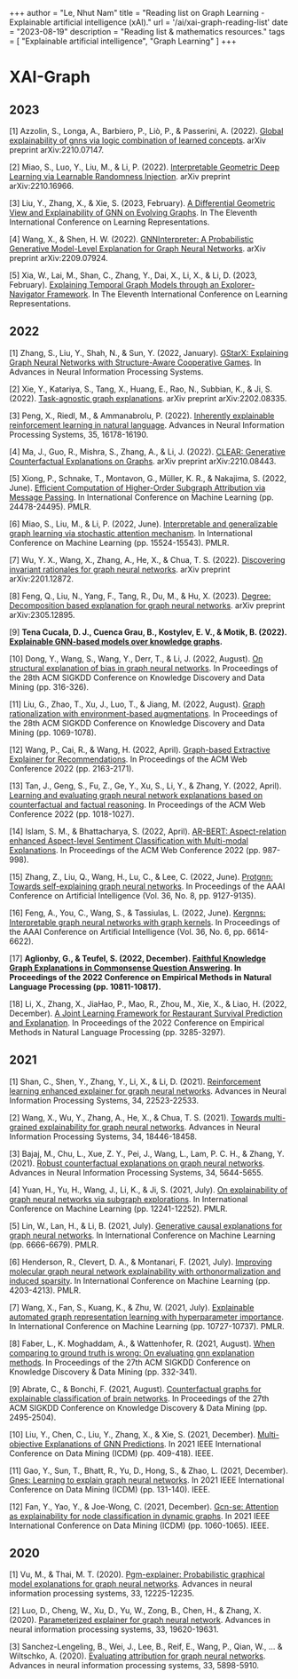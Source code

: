 +++
author = "Le, Nhut Nam"
title = "Reading list on Graph Learning - Explainable artificial intelligence (xAI)."
url = '/ai/xai-graph-reading-list'
date = "2023-08-19"
description = "Reading list & mathematics resources."
tags = [
    "Explainable artificial intelligence", "Graph Learning"
]
+++

# XAI-Graph

## 2023

[1] Azzolin, S., Longa, A., Barbiero, P., Liò, P., & Passerini, A. (2022). [Global explainability of gnns via logic combination of learned concepts](https://arxiv.org/abs/2210.07147). arXiv preprint arXiv:2210.07147.

[2] Miao, S., Luo, Y., Liu, M., & Li, P. (2022). [Interpretable Geometric Deep Learning via Learnable Randomness Injection](https://arxiv.org/abs/2210.16966). arXiv preprint arXiv:2210.16966.

[3] Liu, Y., Zhang, X., & Xie, S. (2023, February). [A Differential Geometric View and Explainability of GNN on Evolving Graphs](https://openreview.net/forum?id=lRdhvzMpVYV). In The Eleventh International Conference on Learning Representations.

[4] Wang, X., & Shen, H. W. (2022). [GNNInterpreter: A Probabilistic Generative Model-Level Explanation for Graph Neural Networks](https://arxiv.org/abs/2209.07924). arXiv preprint arXiv:2209.07924.

[5] Xia, W., Lai, M., Shan, C., Zhang, Y., Dai, X., Li, X., & Li, D. (2023, February). [Explaining Temporal Graph Models through an Explorer-Navigator Framework](https://openreview.net/forum?id=BR_ZhvcYbGJ). In The Eleventh International Conference on Learning Representations.

## 2022

[1] Zhang, S., Liu, Y., Shah, N., & Sun, Y. (2022, January). [GStarX: Explaining Graph Neural Networks with Structure-Aware Cooperative Games](https://openreview.net/forum?id=Qry8exovcNA). In Advances in Neural Information Processing Systems.

[2] Xie, Y., Katariya, S., Tang, X., Huang, E., Rao, N., Subbian, K., & Ji, S. (2022). [Task-agnostic graph explanations](https://arxiv.org/abs/2202.08335). arXiv preprint arXiv:2202.08335.

[3] Peng, X., Riedl, M., & Ammanabrolu, P. (2022). [Inherently explainable reinforcement learning in natural language](https://proceedings.neurips.cc/paper_files/paper/2022/hash/672e44a114a41d5f34b97459877c083d-Abstract-Conference.html). Advances in Neural Information Processing Systems, 35, 16178-16190.

[4] Ma, J., Guo, R., Mishra, S., Zhang, A., & Li, J. (2022). [CLEAR: Generative Counterfactual Explanations on Graphs](https://arxiv.org/abs/2210.08443). arXiv preprint arXiv:2210.08443.

[5] Xiong, P., Schnake, T., Montavon, G., Müller, K. R., & Nakajima, S. (2022, June). [Efficient Computation of Higher-Order Subgraph Attribution via Message Passing](https://proceedings.mlr.press/v162/xiong22a.html). In International Conference on Machine Learning (pp. 24478-24495). PMLR.

[6] Miao, S., Liu, M., & Li, P. (2022, June). [Interpretable and generalizable graph learning via stochastic attention mechanism](https://proceedings.mlr.press/v162/miao22a.html). In International Conference on Machine Learning (pp. 15524-15543). PMLR.

[7] Wu, Y. X., Wang, X., Zhang, A., He, X., & Chua, T. S. (2022). [Discovering invariant rationales for graph neural networks](https://arxiv.org/abs/2201.12872). arXiv preprint arXiv:2201.12872.

[8] Feng, Q., Liu, N., Yang, F., Tang, R., Du, M., & Hu, X. (2023). [Degree: Decomposition based explanation for graph neural networks](https://arxiv.org/abs/2305.12895). arXiv preprint arXiv:2305.12895.

[9] **Tena Cucala, D. J., Cuenca Grau, B., Kostylev, E. V., & Motik, B. (2022). [Explainable GNN-based models over knowledge graphs](https://ora.ox.ac.uk/objects/uuid:5d732bae-b80a-4439-8b4d-918a413a1765).**

[10] Dong, Y., Wang, S., Wang, Y., Derr, T., & Li, J. (2022, August). [On structural explanation of bias in graph neural networks](https://dl.acm.org/doi/abs/10.1145/3534678.3539319). In Proceedings of the 28th ACM SIGKDD Conference on Knowledge Discovery and Data Mining (pp. 316-326).

[11] Liu, G., Zhao, T., Xu, J., Luo, T., & Jiang, M. (2022, August). [Graph rationalization with environment-based augmentations](https://dl.acm.org/doi/abs/10.1145/3534678.3539347). In Proceedings of the 28th ACM SIGKDD Conference on Knowledge Discovery and Data Mining (pp. 1069-1078).

[12] Wang, P., Cai, R., & Wang, H. (2022, April). [Graph-based Extractive Explainer for Recommendations](https://dl.acm.org/doi/abs/10.1145/3485447.3512168). In Proceedings of the ACM Web Conference 2022 (pp. 2163-2171).

[13] Tan, J., Geng, S., Fu, Z., Ge, Y., Xu, S., Li, Y., & Zhang, Y. (2022, April). [Learning and evaluating graph neural network explanations based on counterfactual and factual reasoning](https://dl.acm.org/doi/abs/10.1145/3485447.3511948). In Proceedings of the ACM Web Conference 2022 (pp. 1018-1027).

[14] Islam, S. M., & Bhattacharya, S. (2022, April). [AR-BERT: Aspect-relation enhanced Aspect-level Sentiment Classification with Multi-modal Explanations](https://dl.acm.org/doi/abs/10.1145/3485447.3511941). In Proceedings of the ACM Web Conference 2022 (pp. 987-998).

[15] Zhang, Z., Liu, Q., Wang, H., Lu, C., & Lee, C. (2022, June). [Protgnn: Towards self-explaining graph neural networks](https://ojs.aaai.org/index.php/AAAI/article/view/20898). In Proceedings of the AAAI Conference on Artificial Intelligence (Vol. 36, No. 8, pp. 9127-9135).

[16] Feng, A., You, C., Wang, S., & Tassiulas, L. (2022, June). [Kergnns: Interpretable graph neural networks with graph kernels](https://ojs.aaai.org/index.php/AAAI/article/view/20615). In Proceedings of the AAAI Conference on Artificial Intelligence (Vol. 36, No. 6, pp. 6614-6622).

[17] **Aglionby, G., & Teufel, S. (2022, December). [Faithful Knowledge Graph Explanations in Commonsense Question Answering](https://aclanthology.org/2022.emnlp-main.743/). In Proceedings of the 2022 Conference on Empirical Methods in Natural Language Processing (pp. 10811-10817).**

[18] Li, X., Zhang, X., JiaHao, P., Mao, R., Zhou, M., Xie, X., & Liao, H. (2022, December). [A Joint Learning Framework for Restaurant Survival Prediction and Explanation](https://aclanthology.org/2022.emnlp-main.216/). In Proceedings of the 2022 Conference on Empirical Methods in Natural Language Processing (pp. 3285-3297).

## 2021

[1] Shan, C., Shen, Y., Zhang, Y., Li, X., & Li, D. (2021). [Reinforcement learning enhanced explainer for graph neural networks](https://proceedings.neurips.cc/paper/2021/hash/be26abe76fb5c8a4921cf9d3e865b454-Abstract.html). Advances in Neural Information Processing Systems, 34, 22523-22533.

[2] Wang, X., Wu, Y., Zhang, A., He, X., & Chua, T. S. (2021). [Towards multi-grained explainability for graph neural networks](https://proceedings.neurips.cc/paper/2021/hash/99bcfcd754a98ce89cb86f73acc04645-Abstract.html). Advances in Neural Information Processing Systems, 34, 18446-18458.

[3] Bajaj, M., Chu, L., Xue, Z. Y., Pei, J., Wang, L., Lam, P. C. H., & Zhang, Y. (2021). [Robust counterfactual explanations on graph neural networks](https://proceedings.neurips.cc/paper/2021/hash/2c8c3a57383c63caef6724343eb62257-Abstract.html). Advances in Neural Information Processing Systems, 34, 5644-5655.

[4] Yuan, H., Yu, H., Wang, J., Li, K., & Ji, S. (2021, July). [On explainability of graph neural networks via subgraph explorations](http://proceedings.mlr.press/v139/yuan21c.html). In International Conference on Machine Learning (pp. 12241-12252). PMLR.

[5] Lin, W., Lan, H., & Li, B. (2021, July). [Generative causal explanations for graph neural networks](https://proceedings.mlr.press/v139/lin21d.html). In International Conference on Machine Learning (pp. 6666-6679). PMLR.

[6] Henderson, R., Clevert, D. A., & Montanari, F. (2021, July). [Improving molecular graph neural network explainability with orthonormalization and induced sparsity](https://proceedings.mlr.press/v139/henderson21a.html). In International Conference on Machine Learning (pp. 4203-4213). PMLR.

[7] Wang, X., Fan, S., Kuang, K., & Zhu, W. (2021, July). [Explainable automated graph representation learning with hyperparameter importance](http://proceedings.mlr.press/v139/wang21f.html). In International Conference on Machine Learning (pp. 10727-10737). PMLR.

[8] Faber, L., K. Moghaddam, A., & Wattenhofer, R. (2021, August). [When comparing to ground truth is wrong: On evaluating gnn explanation methods](https://dl.acm.org/doi/abs/10.1145/3447548.3467283). In Proceedings of the 27th ACM SIGKDD Conference on Knowledge Discovery & Data Mining (pp. 332-341).

[9] Abrate, C., & Bonchi, F. (2021, August). [Counterfactual graphs for explainable classification of brain networks](https://dl.acm.org/doi/abs/10.1145/3447548.3467154). In Proceedings of the 27th ACM SIGKDD Conference on Knowledge Discovery & Data Mining (pp. 2495-2504).

[10] Liu, Y., Chen, C., Liu, Y., Zhang, X., & Xie, S. (2021, December). [Multi-objective Explanations of GNN Predictions](https://ieeexplore.ieee.org/abstract/document/9679172/). In 2021 IEEE International Conference on Data Mining (ICDM) (pp. 409-418). IEEE.

[11] Gao, Y., Sun, T., Bhatt, R., Yu, D., Hong, S., & Zhao, L. (2021, December). [Gnes: Learning to explain graph neural networks](https://ieeexplore.ieee.org/abstract/document/9679041/). In 2021 IEEE International Conference on Data Mining (ICDM) (pp. 131-140). IEEE.

[12] Fan, Y., Yao, Y., & Joe-Wong, C. (2021, December). [Gcn-se: Attention as explainability for node classification in dynamic graphs](https://ieeexplore.ieee.org/abstract/document/9679020/). In 2021 IEEE International Conference on Data Mining (ICDM) (pp. 1060-1065). IEEE.

## 2020

[1] Vu, M., & Thai, M. T. (2020). [Pgm-explainer: Probabilistic graphical model explanations for graph neural networks](https://proceedings.neurips.cc/paper/2020/hash/8fb134f258b1f7865a6ab2d935a897c9-Abstract.html). Advances in neural information processing systems, 33, 12225-12235.

[2] Luo, D., Cheng, W., Xu, D., Yu, W., Zong, B., Chen, H., & Zhang, X. (2020). [Parameterized explainer for graph neural network](https://proceedings.neurips.cc/paper/2020/hash/e37b08dd3015330dcbb5d6663667b8b8-Abstract.html). Advances in neural information processing systems, 33, 19620-19631.

[3] Sanchez-Lengeling, B., Wei, J., Lee, B., Reif, E., Wang, P., Qian, W., ... & Wiltschko, A. (2020). [Evaluating attribution for graph neural networks](https://proceedings.neurips.cc/paper/2020/hash/417fbbf2e9d5a28a855a11894b2e795a-Abstract.html). Advances in neural information processing systems, 33, 5898-5910.